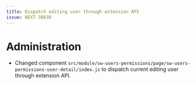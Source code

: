 ```yaml
---
title: Dispatch editing user through extension API
issue: NEXT-38638
---
```

# Administration
* Changed component `src/module/sw-users-permissions/page/sw-users-permissions-user-detail/index.js` to dispatch current editing user through extension API.
